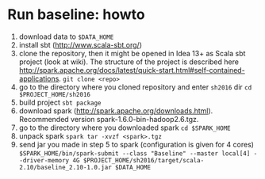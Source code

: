 Run baseline: howto
==============

1. download data to `$DATA_HOME` 
2. install sbt (http://www.scala-sbt.org/)
3. clone the repository, then it might be opened in Idea 13+ as Scala sbt project (look at wiki).
The structure of the project is described here http://spark.apache.org/docs/latest/quick-start.html#self-contained-applications.
`git clone <repo>`
4. go to the directory where you cloned repository and enter `sh2016` dir
`cd $PROJECT_HOME/sh2016`
5. build project
`sbt package`
6. download spark (http://spark.apache.org/downloads.html). Recommended version spark-1.6.0-bin-hadoop2.6.tgz.
7. go to the directory where you downloaded spark
`cd $SPARK_HOME`
8. unpack spark
`spark tar -xvzf <spark>.tgz`
9. send jar you made in step 5 to spark (configuration is given for 4 cores)
``$SPARK_HOME/bin/spark-submit --class "Baseline" --master local[4] --driver-memory 4G $PROJECT_HOME/sh2016/target/scala-2.10/baseline_2.10-1.0.jar $DATA_HOME``

